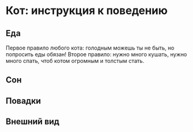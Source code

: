 # Кот: инструкция к поведению

## Еда
Первое правило любого кота: голодным можешь ты не быть, но попросить еды обязан!
Второе правило: нужно много кушать, нужно много спать, чтоб котом огромным и толстым стать.

## Сон

## Повадки

## Внешний вид